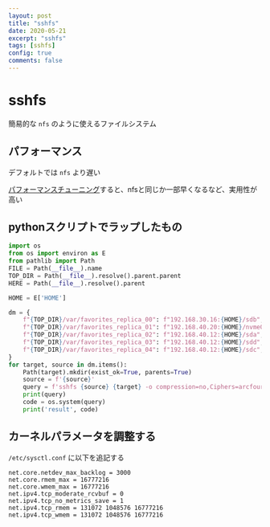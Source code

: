 ```yaml
---
layout: post
title: "sshfs"
date: 2020-05-21
excerpt: "sshfs"
tags: [sshfs]
config: true
comments: false
---
```


# sshfs

簡易的な `nfs` のように使えるファイルシステム

## パフォーマンス

デフォルトでは `nfs` より遅い  

[パフォーマンスチューニング](https://www.admin-magazine.com/HPC/Articles/Sharing-Data-with-SSHFS)すると、nfsと同じか一部早くなるなど、実用性が高い


## pythonスクリプトでラップしたもの

```python
import os
from os import environ as E
from pathlib import Path
FILE = Path(__file__).name
TOP_DIR = Path(__file__).resolve().parent.parent
HERE = Path(__file__).resolve().parent

HOME = E['HOME']

dm = {
    f"{TOP_DIR}/var/favorites_replica_00": f"192.168.30.16:{HOME}/sdb",
    f"{TOP_DIR}/var/favorites_replica_01": f"192.168.40.20:{HOME}/nvme0n1",
    f"{TOP_DIR}/var/favorites_replica_02": f"192.168.40.12:{HOME}/sda",
    f"{TOP_DIR}/var/favorites_replica_03": f"192.168.40.12:{HOME}/sdd",
    f"{TOP_DIR}/var/favorites_replica_04": f"192.168.40.12:{HOME}/sdc",
}
for target, source in dm.items():
    Path(target).mkdir(exist_ok=True, parents=True) 
    source = f'{source}'
    query = f'sshfs {source} {target} -o compression=no,Ciphers=arcfour,large_read,cache=yes,kernel_cache,nonempty,reconnect'
    print(query)
    code = os.system(query)
    print('result', code)
```


## カーネルパラメータを調整する

`/etc/sysctl.conf` に以下を追記する

```
net.core.netdev_max_backlog = 3000
net.core.rmem_max = 16777216
net.core.wmem_max = 16777216
net.ipv4.tcp_moderate_rcvbuf = 0
net.ipv4.tcp_no_metrics_save = 1
net.ipv4.tcp_rmem = 131072 1048576 16777216
net.ipv4.tcp_wmem = 131072 1048576 16777216
```

